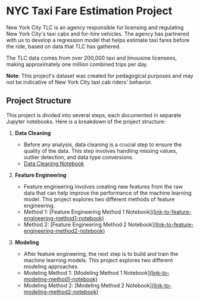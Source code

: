 # NYC Taxi Fare Estimation Project

New York City TLC is an agency responsible for licensing and regulating New York City's taxi cabs and for-hire vehicles. The agency has partnered with us to develop a regression model that helps estimate taxi fares before the ride, based on data that TLC has gathered. 

The TLC data comes from over 200,000 taxi and limousine licensees, making approximately one million combined trips per day. 

**Note**: This project's dataset was created for pedagogical purposes and may not be indicative of New York City taxi cab riders' behavior.

## Project Structure

This project is divided into several steps, each documented in separate Jupyter notebooks. Here is a breakdown of the project structure:

1. **Data Cleaning**
    - Before any analysis, data cleaning is a crucial step to ensure the quality of the data. This step involves handling missing values, outlier detection, and data type conversions.
    - [Data Cleaning Notebook](https://github.com/Yorgho/TaxiFareEstimationModel/blob/main/1-Data%20cleaning_Taxi%20Fare%20Estimation.ipynb)

2. **Feature Engineering**
    - Feature engineering involves creating new features from the raw data that can help improve the performance of the machine learning model. This project explores two different methods of feature engineering.
    - Method 1: [Feature Engineering Method 1 Notebook][(link-to-feature-engineering-method1-notebook)](https://github.com/Yorgho/TaxiFareEstimationModel/blob/main/2-Feature%20Engineering_Taxi%20Fare%20Estimation_MLR.ipynb)
    - Method 2: [Feature Engineering Method 2 Notebook][(link-to-feature-engineering-method2-notebook)](https://github.com/Yorgho/TaxiFareEstimationModel/blob/main/2-Feature%20Engineering_Taxi%20Fare%20Estimation_MLR2.ipynb)

3. **Modeling**
    - After feature engineering, the next step is to build and train the machine learning models. This project explores two different modeling approaches.
    - Modeling Method 1: [Modeling Method 1 Notebook][(link-to-modeling-method1-notebook)](https://github.com/Yorgho/TaxiFareEstimationModel/blob/main/3-MLR_Taxi%20Fare%20Estimation.ipynb)
    - Modeling Method 2: [Modeling Method 2 Notebook][(link-to-modeling-method2-notebook)](https://github.com/Yorgho/TaxiFareEstimationModel/blob/main/3-MLR_Taxi%20Fare%20Estimation2.ipynb)

